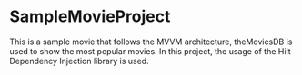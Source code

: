 # SampleMovieProject

This is a sample movie that follows the MVVM architecture, theMoviesDB is used to show the most popular movies. In this project, the usage of the Hilt Dependency Injection library is used.
